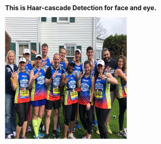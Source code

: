 ## This is Haar-cascade Detection for face and eye.

<img src="images/marathon_01.jpg" width="400" height="400" >

